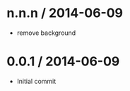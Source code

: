 
n.n.n / 2014-06-09 
==================

 * remove background

0.0.1 / 2014-06-09 
==================

 * Initial commit
